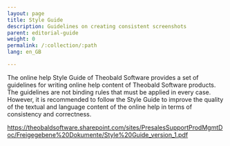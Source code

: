 ```yaml
---
layout: page
title: Style Guide
description: Guidelines on creating consistent screenshots
parent: editorial-guide
weight: 0
permalink: /:collection/:path
lang: en_GB

---
```

The online help Style Guide of Theobald Software provides a set of guidelines for writing online help content of Theobald Software products. The guidelines are not binding rules that must be applied in every case. However, it is recommended to follow the Style Guide to improve the quality of the textual and language content of the online help in terms of consistency and correctness.  

https://theobaldsoftware.sharepoint.com/sites/PresalesSupportProdMgmtDoc/Freigegebene%20Dokumente/Style%20Guide_version_1.pdf

